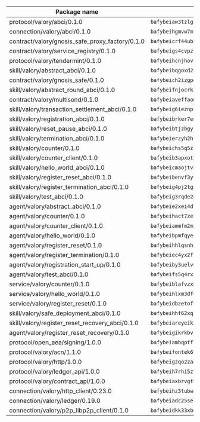 | Package name                                                  | Package hash                                                  |
| ------------------------------------------------------------- | ------------------------------------------------------------- |
| protocol/valory/abci/0.1.0                                    | `bafybeiaw3tzlg3rkvnn5fcufblktmfwngmxugn4yo7pyjp76zz6aqtqcay` |
| connection/valory/abci/0.1.0                                  | `bafybeihgmvw7m7eyexwbqx4kkg5o4shqvmpnreizv743n5bmes3jdz6jr4` |
| contract/valory/gnosis_safe_proxy_factory/0.1.0               | `bafybeicrf44ub2kauwxan3zfbdmeqb2ae7xhftwucevr7q42bwho5oqcoa` |
| contract/valory/service_registry/0.1.0                        | `bafybeigs4cvpzyubnyw4cblgzqgkvrkrbpzsexxppcufxvssltxyx3ahua` |
| protocol/valory/tendermint/0.1.0                              | `bafybeihcnjhovvyyfbkuw5sjyfx2lfd4soeocfqzxz54g67333m6nk5gxq` |
| skill/valory/abstract_abci/0.1.0                              | `bafybeibqgoxd25itxyuauou6xybiwu3nxkhqwxklggvdwcg42b7expnflq` |
| contract/valory/gnosis_safe/0.1.0                             | `bafybeich2izgpdvzzoodlmomvmob6yxadji6h7sp65dl4hz6vus7ra7jjm` |
| skill/valory/abstract_round_abci/0.1.0                        | `bafybeifnjocrk34n5sybuvzqbaiarbxo4d5vojur6dg3n2kqe4tesynuoy` |
| contract/valory/multisend/0.1.0                               | `bafybeiaveffaomsnmsc5hx62o77u7ilma6eipox7m5lrwa56737ektva3i` |
| skill/valory/transaction_settlement_abci/0.1.0                | `bafybeig6ieznp2p3jbl4mmx4mo3wnsp5yofbyb4eutcyeamxgz2mgglbfi` |
| skill/valory/registration_abci/0.1.0                          | `bafybeibrker7edd5nrxeli3gzrjs5nxygcra2b6q4sbqy6rinys43ootwi` |
| skill/valory/reset_pause_abci/0.1.0                           | `bafybeibtjzbgy7ex4ayajxnfiwae3u3krvzj2er4m3osicnpuj4glv5awm` |
| skill/valory/termination_abci/0.1.0                           | `bafybeierzyh2hfwn5zv3u434rvqhhsxhyjyxur6b274hu3jkrlppojeubq` |
| skill/valory/counter/0.1.0                                    | `bafybeichs5q5zrwtiowz27tapay7lhdgllwenffn4wszqsx5kg6c56xery` |
| skill/valory/counter_client/0.1.0                             | `bafybeib3apxotnry7gt6a5q2cesdobjlcb5bjqjuzwnp4f5naozbiyxvja` |
| skill/valory/hello_world_abci/0.1.0                           | `bafybeicmaojtvbinvh6bvqof2pzncdywg2wm7a6vrabt4p2svgmzjazwke` |
| skill/valory/register_reset_abci/0.1.0                        | `bafybeibenvf3yuk5b5fiycwxlpyddlzzqwdnvezzhemysnpcpx2p55qld4` |
| skill/valory/register_termination_abci/0.1.0                  | `bafybeig4pj2tgx5ksih7xgpbvhgqnplzotl5wkwegjrunggsvn2h54cr5m` |
| skill/valory/test_abci/0.1.0                                  | `bafybeig3rqde2gb2pkcs643avylftwrglqebee7jkougmlvxz6eshbt3wi` |
| agent/valory/abstract_abci/0.1.0                              | `bafybeie2xei4dvyaobe6os6qk3mbiydjibq32chcmosnwjxmzipcdkin4i` |
| agent/valory/counter/0.1.0                                    | `bafybeihact7ze2suadxs3qmy5rqo7vqmffzju2qbq5mszm2jbq5dznvfqy` |
| agent/valory/counter_client/0.1.0                             | `bafybeiammfm2m3xatutqrn6xxp7tty3bzynqjqwjjiygezvcrbbnrf62o4` |
| agent/valory/hello_world/0.1.0                                | `bafybeibpmfqyeusnn7eysuwpiyiceizw5ywsew4utej2ajdmcndhgrxqei` |
| agent/valory/register_reset/0.1.0                             | `bafybeihhlqsnhu6odfjgab6yig2gddj4t7eir5m6wsi7daiq6npd2qnqnm` |
| agent/valory/register_termination/0.1.0                       | `bafybeiec4yx2f7der6gjgb37ylwwzw3tanxjh3cva36q5t7cwmxznxlrba` |
| agent/valory/registration_start_up/0.1.0                      | `bafybeiby3uelvdkgrep2e7yhdwx246rk6quvqye6fcfcmrg5dyn2io6isi` |
| agent/valory/test_abci/0.1.0                                  | `bafybeifs5q4rxh3yr2uamjxdxoctv7hfe7krc3zcdncolhawdx6dqh7jx4` |
| service/valory/counter/0.1.0                                  | `bafybeiblafvzxd5tuo2xusuqblvnngm6f7waux3q2p7oqmvrdekw2sjbuq` |
| service/valory/hello_world/0.1.0                              | `bafybeihlxm3dfervw7skyk6m42ey4id5oeq2gyqol5hvv53sr2gvvrvkqy` |
| service/valory/register_reset/0.1.0                           | `bafybeidbzetofvspv64tkvmkhlg6e3f3tgshvwnwaor6yhe4dpo5zfoqoi` |
| skill/valory/safe_deployment_abci/0.1.0                       | `bafybeihhf62xqc3pspvvmqyfw3cikk7gsu4jgxx77pqf3urxt2epmx6daq` |
| skill/valory/register_reset_recovery_abci/0.1.0               | `bafybeiareyeik7j4k5ijvatft4tlwa64glyuk7hcw5zcue6omlcbdthdza` |
| agent/valory/register_reset_recovery/0.1.0                    | `bafybeigikrkbvjxayxmibwupc2o5qwrixrwgcusrf6llxfemgwmiuc5fem` |
| protocol/open_aea/signing/1.0.0                               | `bafybeiambqptflge33eemdhis2whik67hjplfnqwieoa6wblzlaf7vuo44` |
| protocol/valory/acn/1.1.0                                     | `bafybeifontek6tvaecatoauiule3j3id6xoktpjubvuqi3h2jkzqg7zh7a` |
| protocol/valory/http/1.0.0                                    | `bafybeigzqo2zaakcjtzzsm6dh4x73v72xg6ctk6muyp5uq5ueb7y34fbxy` |
| protocol/valory/ledger_api/1.0.0                              | `bafybeih7rhi5zvfvwakx5ifgxsz2cfipeecsh7bm3gnudjxtvhrygpcftq` |
| protocol/valory/contract_api/1.0.0                            | `bafybeiaxbrvgtbdrh4lslskuxyp4awyr4whcx3nqq5yrr6vimzsxg5dy64` |
| connection/valory/http_client/0.23.0                          | `bafybeihz3tubwado7j3wlivndzzuj3c6fdsp4ra5r3nqixn3ufawzo3wii` |
| connection/valory/ledger/0.19.0                               | `bafybeiadc25se7dgnn4mufztwpzdono4xsfs45qknzdqyi3gckn6ccuv44` |
| connection/valory/p2p_libp2p_client/0.1.0                     | `bafybeidkk33xbga54szmitk6uwsi3ef56hbbdbuasltqtiyki34hgfpnxa` |
